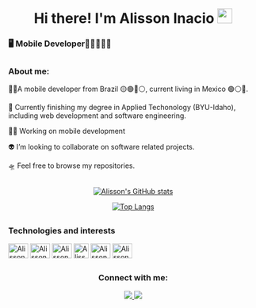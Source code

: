<h1 align="center" >
   Hi there! I'm Alisson Inacio
  <img src="https://raw.githubusercontent.com/ShahriarShafin/ShahriarShafin/main/Assets/hi.gif" width="30px" height="30px" />
</h1>

<h3 >
    🖥 Mobile Developer🐱‍💻📱📱📱
</h3>

##

<h3 >
    About me:
</h3>

🐱‍🏍A mobile developer from Brazil 🟡🟢🔵⚪, current living in Mexico 🟢⚪🔴.

🔭 Currently finishing my degree in Applied Techonology (BYU-Idaho),  including web development and software engineering.

🐱‍🚀 Working on mobile development

👽 I’m looking to collaborate on software related projects.

🛸 Feel free to browse my repositories. 


##

<div align="center">
  <a href="https://github.com/alissoninacio1">
     <!--
   <img height="180em" src="https://github-readme-stats.vercel.app/api?username=alissoninacio1&show_icons=true&theme=dark&include_all_commits=true&count_private=true"/>
  <img height="180em" src="https://github-readme-stats.vercel.app/api/top-langs/?username=alissoninacio1&layout=compact&langs_count=7&theme=dark"/>  
     -->



[![Alisson's GitHub stats](https://github-readme-stats.vercel.app/api?username=alissoninacio1&show_icons=true&theme=dark&include_all_commits=true&count_private=true)](https://github.com/anuraghazra/github-readme-stats)

[![Top Langs](https://github-readme-stats.vercel.app/api/top-langs/?username=alissoninacio1&layout=compact&theme=dark)](https://github.com/anuraghazra/github-readme-stats)


</div>
      
##

<div style="display: inline_block">

### Technologies and interests

<img align="center" alt="Alisson-Kotlin" height="30" width="40" src="https://cdn.jsdelivr.net/gh/devicons/devicon/icons/kotlin/kotlin-original.svg" />  
<img align="center" alt="Alisson-Android Studio" height="30" width="40" src="https://cdn.jsdelivr.net/gh/devicons/devicon/icons/androidstudio/androidstudio-original.svg" />
 

 
 <img align="center" alt="Alisson-Swift" height="30" width="40" src="https://cdn.jsdelivr.net/gh/devicons/devicon/icons/swift/swift-original.svg" />     
 
 <img align="center" alt="Alisson-Mongo" height="30" src="https://cdn.jsdelivr.net/gh/devicons/devicon@latest/icons/mongodb/mongodb-original.svg" />
 <img align="center" alt="Alisson-postgresql" height="30" width="40" src="https://cdn.jsdelivr.net/gh/devicons/devicon/icons/postgresql/postgresql-original.svg" />         
          
<!-- 
<img align="center" alt="Alisson-Flutter" height="30" width="40" src="https://cdn.jsdelivr.net/gh/devicons/devicon@latest/icons/flutter/flutter-original.svg" />
<img align="center" alt="Alisson-Js" height="30" width="40" src="https://raw.githubusercontent.com/devicons/devicon/master/icons/javascript/javascript-plain.svg">
<img align="center" alt="Alisson-mysql" height="30" width="40" src="https://cdn.jsdelivr.net/gh/devicons/devicon/icons/mysql/mysql-original-wordmark.svg"/> 
<img align="center" alt="Alisson-Dart" height="30" width="40" src="https://cdn.jsdelivr.net/gh/devicons/devicon@latest/icons/dart/dart-original.svg" />
<img align="center" alt="Alisson-Linux" height="30" width="40" src="https://cdn.jsdelivr.net/gh/devicons/devicon/icons/linux/linux-original.svg" />

-->
<img align="center" alt="Alisson-Git" height="30" width="40" src="https://cdn.jsdelivr.net/gh/devicons/devicon/icons/git/git-original.svg" />  




 ##
    
<h3 align="center" >Connect with me:</h3>
 
<div align="center"> 
  <a href = "mailto:alissoninacio96@gmail.com"><img src="https://img.shields.io/badge/-Gmail-%23333?style=for-the-badge&logo=gmail&logoColor=white" target="_blank"</a>
  <a href="https://www.linkedin.com/in/%C3%A1lisson-in%C3%A1cio-254570129/" target="_blank"><img src="https://img.shields.io/badge/-LinkedIn-%230077B5?style=for-the-badge&logo=linkedin&logoColor=white" target="_blank"></a> 
 
</div>
  
  <br>
  


  
  

